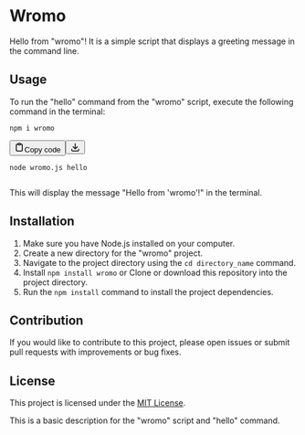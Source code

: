 # Wromo

Hello from "wromo"! It is a simple script that displays a greeting message in the command line.

## Usage

To run the "hello" command from the "wromo" script, execute the following command in the terminal:

``npm i wromo``

<pre><div class="codeblock relative font-sans text-[16px]"><div class="flex items-center justify-between py-1.5 px-4"><span class="text-xs lowercase text-white"></span><div class="flex items-center"><button class="flex gap-1.5 items-center rounded bg-none p-1 text-xs text-white"><svg xmlns="http://www.w3.org/2000/svg" width="18" height="18" viewBox="0 0 24 24" fill="none" stroke="currentColor" stroke-width="2" stroke-linecap="round" stroke-linejoin="round" class="tabler-icon tabler-icon-clipboard"><path d="M9 5h-2a2 2 0 0 0 -2 2v12a2 2 0 0 0 2 2h10a2 2 0 0 0 2 -2v-12a2 2 0 0 0 -2 -2h-2"></path><path d="M9 3m0 2a2 2 0 0 1 2 -2h2a2 2 0 0 1 2 2v0a2 2 0 0 1 -2 2h-2a2 2 0 0 1 -2 -2z"></path></svg>Copy code</button><button class="flex items-center rounded bg-none p-1 text-xs text-white"><svg xmlns="http://www.w3.org/2000/svg" width="18" height="18" viewBox="0 0 24 24" fill="none" stroke="currentColor" stroke-width="2" stroke-linecap="round" stroke-linejoin="round" class="tabler-icon tabler-icon-download"><path d="M4 17v2a2 2 0 0 0 2 2h12a2 2 0 0 0 2 -2v-2"></path><path d="M7 11l5 5l5 -5"></path><path d="M12 4l0 12"></path></svg></button></div></div><pre><code><span>node wromo.js hello</span></code></pre></div></pre>

This will display the message "Hello from 'wromo'!" in the terminal.

## Installation

1. Make sure you have Node.js installed on your computer.
2. Create a new directory for the "wromo" project.
3. Navigate to the project directory using the `cd directory_name` command.
4. Install ``npm install wromo`` or Clone or download this repository into the project directory.
5. Run the `npm install` command to install the project dependencies.

## Contribution

If you would like to contribute to this project, please open issues or submit pull requests with improvements or bug fixes.

## License

This project is licensed under the [MIT License](https://chatgpt.ghepes.net/LICENSE).

This is a basic description for the "wromo" script and "hello" command.
